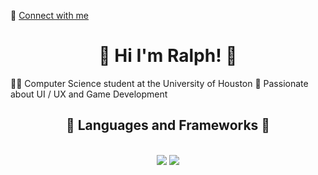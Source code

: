🔗 [Connect with me](https://www.linkedin.com/in/raphael-co/)
<h1 align="center">👋 Hi I'm Ralph! 👋</h1>
<div class = "left-aligned">
    👨‍💻 Computer Science student at the University of Houston
    💭 Passionate about UI / UX and Game Development
</div>

<h2 align="center">💫 Languages and Frameworks 💫</h2>
<br/>
<div align="center">
    <img src="https://skillicons.dev/icons?i=react,cpp,html,css,vscode,github,figma,git" />
    <img src="https://skillicons.dev/icons?i=nodejs,python,javascript,typescript" /><br>
</div>
